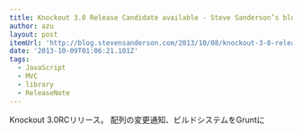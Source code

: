 ```yaml
---
title: Knockout 3.0 Release Candidate available - Steve Sanderson’s blog - As seen on YouTube™
author: azu
layout: post
itemUrl: 'http://blog.stevensanderson.com/2013/10/08/knockout-3-0-release-candidate-available/'
date: '2013-10-09T01:06:21.101Z'
tags:
  - JavaScript
  - MVC
  - library
  - ReleaseNote
---
```

Knockout 3.0RCリリース。
配列の変更通知、ビルドシステムをGruntに

